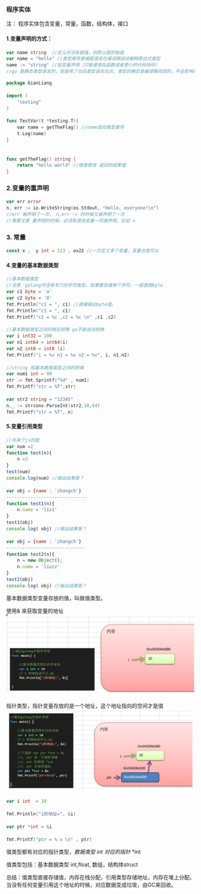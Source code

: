 ### 程序实体

注： 程序实体包含变量，常量，函数，结构体，接口

#### 1.变量声明的方式：

```go
var name string  //定义并没有赋值，则默认赋初始值
var name = "hello" //类型推导是编程语言在编译期自动解释表达式类型
name := "string" //短变量声明（只能使用在函数或者更小的代码块中）
//go 是静态类型语言的，但是用了动态类型语言优点，类型的确定是编译期完成的，不会影响程序的运行效率。
```

```go
package bianLiang

import (
	"testing"
)

func TestVar(t *testing.T){
	var name = getTheFlag() //name自动类型推导
	t.Log(name)
}


func getTheFlag() string {
	return "hello world" //随意更改 返回的结果值
}
```

### 2.变量的重声明

```go
var err error
n, err := io.WriteString(os.Stdout, "Hello, everyone!\n")
//err 被声明了一次， n,err := 的时候又被声明了一次 
//需要注意 重声明的时候，必须有其他变量一同被声明，比如 n
```

### 3. 常量

```go
const x ,  y int = 123 , ox22 //一次定义多个常量，变量也是可以 
```

#### 4.变量的基本数据类型

```go
//基本数据类型 
//注意：golang中没有专门的字符类型，如果要存储单个字符，一般使用byte
var c1 byte = 'a'
var c2 byte = '0'
fmt.Println("c1 = ", c1) //直接输出byte值。
fmt.Println("c1 = ", c1) 
fmt.Printf("c1 = %c ,c2 = %c \n" ,c1 ,c2)

//基本数据类型之间的相互转换 go不能自动转换
var i int32 = 100
var n1 int64 = int64(i)
var n2 int8 = int8 (i)
fmt.Printf("i = %v n1 = %v n2 = %v", i, n1,n2)

//string 和基本数据类型之间的转换
var num1 int = 99
str := fmt.Sprintf("%d" , num1)
fmt.Printf("str = %T",str)

var str2 string = "12345"
n,_ := strconv.ParseInt(str2,10,64)
fmt.Printf("str = %T", n)

```

#### 5.变量引用类型

```js
//先来个js的题
var num =2
function test(n){
    n =3
}
test(num)
console.log(num) //输出结果是？

var obj = {name : 'zhangch'}
------------------------------
function test1(n){
    n.name = 'lisi'
}
test1(obj)
console.log( obj) //输出结果是？

var obj = {name : 'zhangch'}
-----------------------------
function test2(n){
    n = new Object();
    n.name = 'liuzz'
}
test2(obj)
console.log( obj) //输出结果是？

```

基本数据类型变量存放的值，叫做值类型。

使用& 来获取变量的地址
<img src="../image/three.png" />

指针类型，指针变量存放的是一个地址，这个地址指向的空间才是值
<img src="../image/four.png" />
```go
var i int  = 10

fmt.Println("i的地址=", &i)

var ptr *int = &i

fmt.Printf("ptr = % v \n" , ptr)

```
值类型都有对应的指针类型，*数据类型 int 对应的指针*  *int 

值类型包括：基本数据类型 int,float, 数组，结构体struct

总结：值类型直接存储值，内存在栈分配，引用类型存储地址，内存在堆上分配。当没有任何变量引用这个地址的时候，对应数据变成垃圾，由GC来回收。





